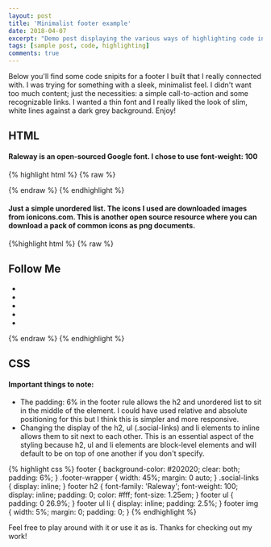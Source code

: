 ```yaml
---
layout: post
title: 'Minimalist footer example'
date: 2018-04-07
excerpt: "Demo post displaying the various ways of highlighting code in Markdown."
tags: [sample post, code, highlighting]
comments: true
---
```


Below you'll find some code snipits for a footer I built that I really connected with. I was trying for something with a sleek, minimalist feel. I didn't want too much content; just the necessities: a simple call-to-action and some recognizable links. I wanted a thin font and I really liked the look of slim, white lines against a dark grey background. Enjoy!

## HTML

#### Raleway is an open-sourced Google font. I chose to use font-weight: 100

{% highlight html %}
{% raw %}
<head>
  <link href='https://fonts.googleapis.com/css?family=Raleway:100' rel='stylesheet' type='text/css'>
</head>
{% endraw %}
{% endhighlight %}

#### Just a simple unordered list. The icons I used are downloaded images from ionicons.com. This is another open source resource where you can download a pack of common icons as png documents.

{%highlight html %}
{% raw %}
<footer>
  <div class="footer-wrapper">
    <h2 class="follow-me">Follow Me</h2>
    <ul class="social-links">
      <li><a href="#"><img src="img/social-facebook-outline.png" alt=""/></a></li>
      <li><a href="#"><img src="img/social-github-outline.png" alt=""/></a></li>
      <li><a href="#"><img src="img/social-instagram-outline.png" alt=""/></a></li>
      <li><a href="#"><img src="img/social-linkedin-outline.png" alt=""/></a></li>
      <li><a href="#"><img src="img/social-twitter-outline.png" alt=""/></a></li>
    </ul>
  </div>
</footer>
{% endraw %}
{% endhighlight %}

## CSS

#### Important things to note:
  * The padding: 6% in the footer rule allows the h2 and unordered list to sit in the middle of the element.
  I could have used relative and absolute positioning for this but I think this is simpler and more responsive.
  * Changing the display of the h2, ul (.social-links) and li elements to inline allows them to sit next to each other.
  This is an essential aspect of the styling because h2, ul and li elements are block-level elements and will default
  to be on top of one another if you don't specify.

{% highlight css %}
footer {
  background-color: #202020;
  clear: both;
  padding: 6%;
}
.footer-wrapper {
  width: 45%;
  margin: 0 auto;
}
.social-links {
  display: inline;
}
footer h2 {
  font-family: 'Raleway';
  font-weight: 100;
  display: inline;
  padding: 0;
  color: #fff;
  font-size: 1.25em;
}
footer ul {
  padding: 0 26.9%;
}
footer ul li {
  display: inline;
  padding: 2.5%;
}
footer img {
  width: 5%;
  margin: 0;
  padding: 0;
}
{% endhighlight %}

Feel free to play around with it or use it as is. Thanks for checking out my work!
